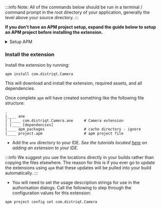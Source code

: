 


:::info 
Note: All of the commands below should be run in a terminal / command prompt in the root directory of your application, generally the level above your source directory.
:::

**If you don't have an APM project setup, expand the guide below to setup an APM project before installing the extension.**

<details><summary>Setup APM</summary>
<p>

### Install APM

If you haven't installed `apm` follow the install guide on [airsdk.dev](https://airsdk.dev/docs/basics/install-apm).


### Setup an APM project 

You will need an APM project for your application.


There are many ways to do this and for more options see the [APM documentation](https://github.com/airsdk/apm/wiki/Usage-ProjectsAndPackages#initialise). Here we will just initialise a new empty project:

```
apm init
```

#### Check your github token

We use github to secure our extensions so you must have created a github personal access token and configured `apm` to use it. 

To do this create a token using this [guide from github](https://docs.github.com/en/github/authenticating-to-github/keeping-your-account-and-data-secure/creating-a-personal-access-token) and then set it in your apm config using:

```
apm config set github_token ghp_XXXXXXXXXXXXXXXXXXXXXXXXXXXX
```

If you don't do this correctly you may find the install will fail.

</p>
</details>


### Install the extension 

Install the extension by running: 

```
apm install com.distriqt.Camera
```

This will download and install the extension, required assets, and all dependencies.

Once complete `apm` will have created something like the following file structure: 

```
.
|____ ane
| |____ com.distriqt.Camera.ane		# Camera extension
| |____ [dependencies]
|____ apm_packages					# cache directory - ignore
|____ project.apm					# apm project file
```

- Add the `ane` directory to your IDE. *See the tutorials located [here](/docs/tutorials/getting-started) on adding an extension to your IDE.*

:::info
We suggest you use the locations directly in your builds rather than copying the files elsewhere. The reason for this is if you ever go to update the extensions using `apm` that these updates will be pulled into your build automatically.
:::


- You will need to set the usage description strings for use in the authorisation dialogs. Call the following to step through the configuration values for this extension:

```
apm project config set com.distriqt.Camera
```
